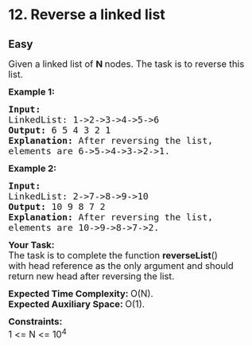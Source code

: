 # 12. Reverse a linked list
## Easy 
<div class="problem-statement">
                <p></p><p><span style="font-size:18px">Given a linked list of <strong>N </strong>nodes. The task is to reverse this list.</span></p>

<p><strong><span style="font-size:18px">Example 1:</span></strong></p>

<pre><strong><span style="font-size:18px">Input:
</span></strong><span style="font-size:18px">LinkedList: 1-&gt;2-&gt;3-&gt;4-&gt;5-&gt;6
<strong>Output: </strong>6 5 4 3 2 1<strong>
Explanation: </strong>After reversing the list, 
elements are 6-&gt;5-&gt;4-&gt;3-&gt;2-&gt;1.</span>
</pre>

<p><strong><span style="font-size:18px">Example 2:</span></strong></p>

<pre><strong><span style="font-size:18px">Input:
</span></strong><span style="font-size:18px">LinkedList: 2-&gt;7-&gt;8-&gt;9-&gt;10
<strong>Output: </strong>10 9 8 7 2<strong>
Explanation: </strong>After reversing the list,
elements are&nbsp;10-&gt;9-&gt;8-&gt;7-&gt;2.</span></pre>

<p><span style="font-size:18px"><strong>Your&nbsp;Task:</strong><br>
The task is to complete the function <strong>reverseList</strong>() with&nbsp;head reference as the only argument and should return new head after reversing the list.</span></p>

<p><span style="font-size:18px"><strong>Expected Time Complexity:&nbsp;</strong>O(N).<br>
<strong>Expected Auxiliary Space:&nbsp;</strong>O(1).</span></p>

<p><span style="font-size:18px"><strong>Constraints:</strong><br>
1 &lt;= N &lt;= 10<sup>4</sup></span></p>

<p>&nbsp;</p>
 <p></p>
            </div>